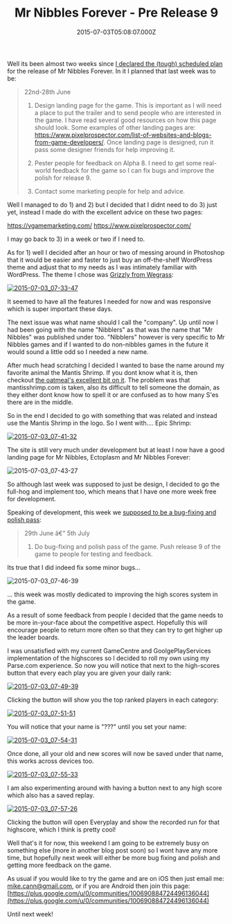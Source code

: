 ﻿---
coverImage: /posts/mr-nibbles-forever-pre-release-9/cover.jpg
date: '2015-07-03T05:08:07.000Z'
tags:
  - 2d
  - development
  - game
  - mr nibbles
  - physics
  - unity
  - unity3d
title: Mr Nibbles Forever - Pre Release 9
oldUrl: /mr-nibbles-forever/mr-nibbles-forever-pre-release-9
---

Well its been almost two weeks since [I declared the (tough) scheduled plan](https://www.mikecann.blog/myprojects/mr-nibbles-forever-getting-it-done/) for the release of Mr Nibbles Forever. In it I planned that last week was to be:

<!-- more -->

> 22nd-28th June
>
> 1. Design landing page for the game. This is important as I will need a place to put the trailer and to send people who are interested in the game. I have read several good resources on how this page should look. Some examples of other landing pages are: https://www.pixelprospector.com/list-of-websites-and-blogs-from-game-developers/. Once landing page is designed, run it pass some designer friends for help improving it.
>
> 2. Pester people for feedback on Alpha 8\. I need to get some real-world feedback for the game so I can fix bugs and improve the polish for release 9.
>
> 3. Contact some marketing people for help and advice.

Well I managed to do 1) and 2) but I decided that I didnt need to do 3) just yet, instead I made do with the excellent advice on these two pages:

https://vgamemarketing.com/
https://www.pixelprospector.com/

I may go back to 3) in a week or two if I need to.

As for 1) well I decided after an hour or two of messing around in Photoshop that it would be easier and faster to just buy an off-the-shelf WordPress theme and adjust that to my needs as I was intimately familiar with WordPress. The theme I chose was [Grizzly from Wegrass](https://themeforest.net/item/grizzly-responsive-app-showcase-corporate/1546240):

[![2015-07-03_07-33-47](https://www.mikecann.blog/wp-content/uploads/2015/07/2015-07-03_07-33-47-300x231.png)](https://www.mikecann.blog/wp-content/uploads/2015/07/2015-07-03_07-33-47.png)

It seemed to have all the features I needed for now and was responsive which is super important these days.

The next issue was what name should I call the "company". Up until now I had been going with the name "Nibblers" as that was the name that "Mr Nibbles" was published under too. "Nibblers" however is very specific to Mr Nibbles games and if I wanted to do non-nibbles games in the future it would sound a little odd so I needed a new name.

After much head scratching I decided I wanted to base the name around my favorite animal the Mantis Shrimp. If you dont know what it is, then checkout [the oatmeal's excellent bit on it](https://theoatmeal.com/comics/mantis_shrimp). The problem was that mantisshrimp.com is taken, also its difficult to tell someone the domain, as they either dont know how to spell it or are confused as to how many S'es there are in the middle.

So in the end I decided to go with something that was related and instead use the Mantis Shrimp in the logo. So I went with.... Epic Shrimp:

[![2015-07-03_07-41-32](https://www.mikecann.blog/wp-content/uploads/2015/07/2015-07-03_07-41-32-1024x728.png)](https://www.mikecann.blog/wp-content/uploads/2015/07/2015-07-03_07-41-32.png)

The site is still very much under development but at least I now have a good landing page for Mr Nibbles, Ectoplasm and Mr Nibbles Forever:

![2015-07-03_07-43-27](https://www.mikecann.blog/wp-content/uploads/2015/07/2015-07-03_07-43-27.png)

So although last week was supposed to just be design, I decided to go the full-hog and implement too, which means that I have one more week free for development.

Speaking of development, this week we [supposed to be a bug-fixing and polish pass](https://www.mikecann.blog/myprojects/mr-nibbles-forever-getting-it-done/):

> 29th June â€“ 5th July
>
> 1. Do bug-fixing and polish pass of the game. Push release 9 of the game to people for testing and feedback.

Its true that I did indeed fix some minor bugs...

![2015-07-03_07-46-39](https://www.mikecann.blog/wp-content/uploads/2015/07/2015-07-03_07-46-39.png)

... this week was mostly dedicated to improving the high scores system in the game.

As a result of some feedback from people I decided that the game needs to be more in-your-face about the competitive aspect. Hopefully this will encourage people to return more often so that they can try to get higher up the leader boards.

I was unsatisfied with my current GameCentre and GoolgePlayServices implementation of the highscores so I decided to roll my own using my Parse.com experience. So now you will notice that next to the high-scores button that every each play you are given your daily rank:

[![2015-07-03_07-49-39](https://www.mikecann.blog/wp-content/uploads/2015/07/2015-07-03_07-49-39-1024x772.png)](https://www.mikecann.blog/wp-content/uploads/2015/07/2015-07-03_07-49-39.png)

Clicking the button will show you the top ranked players in each category:

[![2015-07-03_07-51-51](https://www.mikecann.blog/wp-content/uploads/2015/07/2015-07-03_07-51-51-1024x768.png)](https://www.mikecann.blog/wp-content/uploads/2015/07/2015-07-03_07-51-51.png)

You will notice that your name is "???" until you set your name:

[![2015-07-03_07-54-31](https://www.mikecann.blog/wp-content/uploads/2015/07/2015-07-03_07-54-31-1024x763.png)](https://www.mikecann.blog/wp-content/uploads/2015/07/2015-07-03_07-54-31.png)

Once done, all your old and new scores will now be saved under that name, this works across devices too.

[![2015-07-03_07-55-33](https://www.mikecann.blog/wp-content/uploads/2015/07/2015-07-03_07-55-33-1024x773.png)](https://www.mikecann.blog/wp-content/uploads/2015/07/2015-07-03_07-55-33.png)

I am also experimenting around with having a button next to any high score which also has a saved replay.

[![2015-07-03_07-57-26](https://www.mikecann.blog/wp-content/uploads/2015/07/2015-07-03_07-57-26-1024x763.png)](https://www.mikecann.blog/wp-content/uploads/2015/07/2015-07-03_07-57-26.png)

Clicking the button will open Everyplay and show the recorded run for that highscore, which I think is pretty cool!

Well that's it for now, this weekend I am going to be extremely busy on something else (more in another blog post soon) so I wont have any more time, but hopefully next week will either be more bug fixing and polish and getting more feedback on the game.

As usual if you would like to try the game and are on iOS then just email me: mike.cann@gmail.com, or if you are Android then join this page: [https://plus.google.com/u/0/communities/100690884724496136044](https://plus.google.com/u/0/communities/100690884724496136044)

Until next week!
